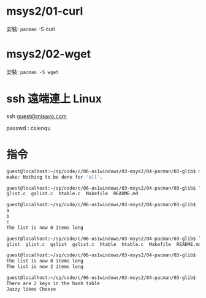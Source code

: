 # msys2/01-curl

安裝:
`pacman` -S curl

# msys2/02-wget

安裝:
`pacman -S wget`

# ssh 遠端連上 Linux

ssh guest@misavo.com

passwd : csienqu

# 指令

```bash
guest@localhost:~/sp/code/c/06-os1windows/03-msys2/04-pacman/03-glib$ make
make: Nothing to be done for 'all'.

guest@localhost:~/sp/code/c/06-os1windows/03-msys2/04-pacman/03-glib$ ls
glist.c  gslist.c  htable.c  Makefile  README.md

guest@localhost:~/sp/code/c/06-os1windows/03-msys2/04-pacman/03-glib$ ./glist 
a
b
c
The list is now 0 items long

guest@localhost:~/sp/code/c/06-os1windows/03-msys2/04-pacman/03-glib$ ls      
glist  glist.c  gslist  gslist.c  htable  htable.c  Makefile  README.md

guest@localhost:~/sp/code/c/06-os1windows/03-msys2/04-pacman/03-glib$ ./gslist
The list is now 0 items long
The list is now 2 items long

guest@localhost:~/sp/code/c/06-os1windows/03-msys2/04-pacman/03-glib$ ./htable
There are 2 keys in the hash table
Jazzy likes Cheese
```
